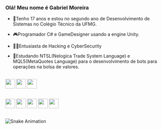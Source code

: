 ### Olá! Meu nome é Gabriel Moreira

- 🎂Tenho 17 anos e estou no segundo ano de Desenvolvimento de Sistemas no Colégio Técnico da UFMG.

- 🎮Programador C# e GameDesigner usando a engine Unity.

- 👨‍💻Entusiasta de Hacking e CyberSecurity

- 💸Estudando NTSL(Nelogica Trade System Language) e MQL5(MetaQuotes Language) para o desenvolvimento de bots para operações na bolsa de valores.

<!-- GITHUB STATS -->
<!-- <div>
  <a href="https://github.com/moreira-gabriel">
  <img height="180em" src="https://github-readme-stats.vercel.app/api?username=moreira-gabriel&show_icons=true&theme=dracula&include_all_commits=true&count_private=true"/>
  <img height="180em" src="https://github-readme-stats.vercel.app/api/top-langs/?username=moreira-gabriel&layout=compact&langs_count=7&theme=dracula"/>
</div> -->

##
<div style="display: inline_block">
  <img src="https://img.shields.io/badge/C-00599C?style=for-the-badge&logo=c&logoColor=white" target="_blank" height="30em" style="display: inline_block">
  <img src="https://img.shields.io/badge/C%23-239120?style=for-the-badge&logo=c-sharp&logoColor=white" target="_blank" height="30em">
  <img src="https://img.shields.io/badge/Unity-100000?style=for-the-badge&logo=unity&logoColor=white" target="_blank" height="30em">
  
  ##
  <a href="https://instagram.com/moreira_gabriel1" target="_blank"><img src="https://img.shields.io/badge/-Instagram-%23E4405F?style=for-the-badge&logo=instagram&logoColor=white" target="_blank" height="30em"></a>
 	<a href="https://www.twitch.tv/nightxcreates" target="_blank"><img src="https://img.shields.io/badge/Twitch-9146FF?style=for-the-badge&logo=twitch&logoColor=white" target="_blank" height="30em"></a>
  <a href="thenightx.itch.io" target="_blank"><img src="https://img.shields.io/badge/Itch.io-FA5C5C?style=for-the-badge&logo=itch.io&logoColor=white" height="30em"></a> 
  <a href = "mailto:silgabrielmoreira@gmail.com"><img src="https://img.shields.io/badge/-Gmail-%23333?style=for-the-badge&logo=gmail&logoColor=white" target="_blank" height="30em"></a>
  <a href = "twitter.com/moreirakkkk"><img src="https://img.shields.io/badge/Twitter-1DA1F2?style=for-the-badge&logo=twitter&logoColor=white" target="_blank" height="30em"></a>
</div>

##
 
![Snake Animation](https://github.com/moreira-gabriel/moreira-gabriel/blob/output/github-contribution-grid-snake.svg)

<!--
**moreira-gabriel/moreira-gabriel** is a ✨ _special_ ✨ repository because its `README.md` (this file) appears on your GitHub profile.

Here are some ideas to get you started:

- 🔭 I’m currently working on ...
- 🌱 I’m currently learning ...
- 👯 I’m looking to collaborate on ...
- 🤔 I’m looking for help with ...
- 💬 Ask me about ...
- 📫 How to reach me: ...
- 😄 Pronouns: ...
- ⚡ Fun fact: ...
-->
